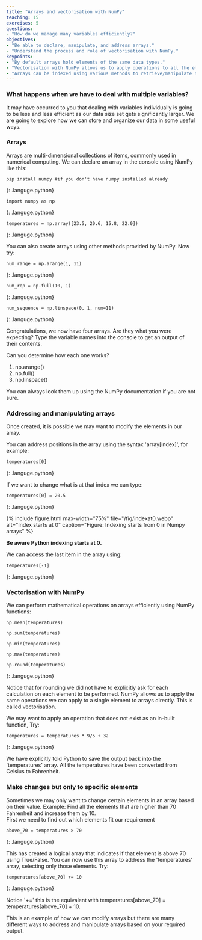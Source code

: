 ```yaml
---
title: "Arrays and vectorisation with NumPy"
teaching: 15
exercises: 5
questions:
- "How do we manage many variables efficiently?"
objectives:
- "Be able to declare, manipulate, and address arrays."
- "Understand the process and role of vectorisation with NumPy."
keypoints:
- "By default arrays hold elements of the same data types."
- "Vectorisation with NumPy allows us to apply operations to all the elements in an array efficiently."
- "Arrays can be indexed using various methods to retrieve/manipulate the specific information you desire."
---
```


### What happens when we have to deal with multiple variables?

It may have occurred to you that dealing with variables individually is going to be less and less efficient as our data size set gets significantly larger. We are going to explore how we can store and organize our data in some useful ways.

### Arrays 

Arrays are multi-dimensional collections of items, commonly used in numerical computing. We can declare an array in the console using NumPy like this:

```
pip install numpy #if you don't have numpy installed already
```
{: .languge.python}
```
import numpy as np
```
{: .languge.python}

```
temperatures = np.array([23.5, 20.6, 15.8, 22.0])
```
{: .languge.python}


You can also create arrays using other methods provided by NumPy. Now try: 

```
num_range = np.arange(1, 11) 
```
{: .languge.python}

```
num_rep = np.full(10, 1) 
```
{: .languge.python}

```
num_sequence = np.linspace(0, 1, num=11)
```
{: .languge.python}

Congratulations, we now have four arrays. Are they what you were expecting? Type the variable names into the console to get an output of their contents.

Can you determine how each one works?
1. np.arange()
2. np.full() 
3. np.linspace()

You can always look them up using the NumPy documentation if you are not sure.

### Addressing and manipulating arrays

Once created, it is possible we may want to modify the elements in our array.

You can address positions in the array using the syntax 'array[index]', for example:

```
temperatures[0]
```
{: .languge.python}


If we want to change what is at that index we can type:

```
temperatures[0] = 20.5
```
{: .languge.python}


{% include figure.html max-width="75%" file="/fig/indexat0.webp" 
alt="Index starts at 0" caption="Figure: Indexing starts from 0 in Numpy arrays" %}

**Be aware Python indexing starts at 0.**

We can access the last item in the array using:
```
temperatures[-1]
```
{: .languge.python}


### Vectorisation with NumPy

We can perform mathematical operations on arrays efficiently using NumPy functions:

```
np.mean(temperatures) 

np.sum(temperatures) 

np.min(temperatures) 

np.max(temperatures) 

np.round(temperatures) 
```
{: .languge.python}


Notice that for rounding we did not have to explicitly ask for each calculation on each element to be performed. NumPy allows us to apply the same operations we can apply to a single element to arrays directly. This is called vectorisation.

We may want to apply an operation that does not exist as an in-built function, Try: 

```
temperatures = temperatures * 9/5 + 32 
```
{: .languge.python}

We have explicitly told Python to save the output back into the 'temperatures' array. All the temperatures have been converted from Celsius to Fahrenheit.

### Make changes but only to specific elements

Sometimes we may only want to change certain elements in an array based on their value. 
Example: Find all the elements that are higher than 70 Fahrenheit and increase them by 10.  
First we need to find out which elements fit our requirement  

```
above_70 = temperatures > 70 
```
{: .languge.python}

This has created a logical array that indicates if that element is above 70 using True/False. You can now use this array to address the 'temperatures' array, selecting only those elements. Try:

```
temperatures[above_70] += 10 
```
{: .languge.python}

Notice '+=' this is the equivalent with temperatures[above_70] = temperatures[above_70] + 10.

This is an example of how we can modify arrays but there are many different ways to address and manipulate arrays based on your required output.